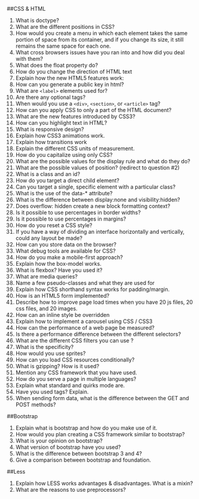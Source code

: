 ##CSS & HTML

1. What is doctype?
2. What are the different positions in CSS?
3. How would you create a menu in which each element takes the same portion of space from its container, and if you change its size, it still remains the same space for each one.
4. What cross browsers issues have you ran into and how did you deal with them?
5. What does the float property do?
6. How do you change the direction of HTML text
7. Explain how the new HTML5 features work:
8. How can you generate a public key in html?
9. What are `<label>` elements used for?
10. Are there any optional tags?
11. When would you use a `<div>`, `<section>`, or `<article>` tag?
12. How can you apply CSS to only a part of the HTML document?
13. What are the new features introduced by CSS3?
14. How can you highlight text in HTML?
15. What is responsive design?
16. Explain how CSS3 animations work.
17. Explain how transitions work
18. Explain the different CSS units of measurement.
19. How do you capitalize using only CSS?
20. What are the possible values for the display rule and what do they do?
21. What are the possible values of position? (redirect to question #2)
22. What is a class and an id?
23. How do you target a direct child element?
24. Can you target a single, specific element with a particular class?
25. What is the use of the data-* attribute?
26. What is the difference between display:none and visibility:hidden?
27. Does overflow: hidden create a new block formatting context?
28. Is it possible to use percentages in border widths?
29. Is it possible to use percentages in margins?
30. How do you reset a CSS style?
31. If you have a way of dividing an interface horizontally and vertically, could any layout be made?
32. How can you store data on the browser?
33. What debug tools are available for CSS?
34. How do you make a mobile-first approach?
35. Explain how the box-model works.
36. What is flexbox? Have you used it?
37. What are media queries?
38. Name a few pseudo-classes and what they are used for
39. Explain how CSS shorthand syntax works for padding/margin.
40. How is an HTML5 form implemented?
41. Describe how to improve page load times when you have 20 js files, 20 css files, and 20 images.
42. How can an inline style be overridden
43. Explain how to implement a carousel using CSS / CSS3
44. How can the performance of a web page be measured?
45. Is there a performance difference between the different selectors?
46. What are the different CSS filters you can use ?
47. What is the specificity?
48. How would you use sprites?
49. How can you load CSS resources conditionally?
50. What is gzipping? How is it used?
51. Mention any CSS framework that you have used.
52. How do you serve a page in multiple languages?
53. Explain what standard and quirks mode are.
54. Have you used <meta> tags? Explain.
55. When sending form data, what is the difference between the GET and POST methods?

##Bootstrap

1. Explain what is bootstrap and how do you make use of it.
2. How would you plan creating a CSS framework similar to bootstrap?
3. What is your opinion on bootstrap?
4. What version of bootstrap have you used?
5. What is the difference between bootstrap 3 and 4?
6. Give a comparison between bootstrap and foundation.

##Less

1. Explain how LESS works advantages & disadvantages. What is a mixin?
2. What are the reasons to use preprocessors?
